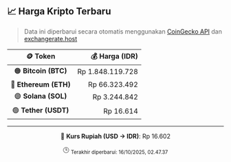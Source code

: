 

<!-- HARGA_KRIPTO -->
## 📈 Harga Kripto Terbaru

> Data ini diperbarui secara otomatis menggunakan [CoinGecko API](https://www.coingecko.com/) dan [exchangerate.host](https://exchangerate.host/)

<div align="center">

| 🪙 Token | 💰 Harga (IDR) |
|:------:|---------------:|
| 🟠 **Bitcoin (BTC)**   | Rp 1.848.119.728 |
| 🔵 **Ethereum (ETH)**  | Rp 66.323.492 |
| 🟣 **Solana (SOL)**    | Rp 3.244.842 |
| 🟢 **Tether (USDT)**   | Rp 16.614 |

---

💱 **Kurs Rupiah (USD → IDR)**: Rp 16.602

🕒 <sub>Terakhir diperbarui: 16/10/2025, 02.47.37</sub>

</div>
<!-- /HARGA_KRIPTO -->